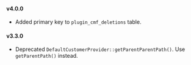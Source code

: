 #### v4.0.0
 - Added primary key to `plugin_cmf_deletions` table.
#### v3.3.0
- Deprecated `DefaultCustomerProvider::getParentParentPath()`. Use  `getParentPath()` instead.
